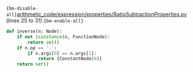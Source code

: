 `{bm-disable-all}`[arithmetic_code/expression/properties/RatioSubtractionProperties.py](arithmetic_code/expression/properties/RatioSubtractionProperties.py) (lines 25 to 31):`{bm-enable-all}`

```python
def inverse(n: Node):
    if not isinstance(n, FunctionNode):
        return set()
    if n.op == '-':
        if n.args[0] == n.args[1]:
            return {ConstantNode(0)}
    return set()
```